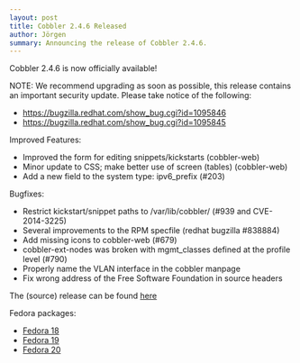 ```yaml
---
layout: post
title: Cobbler 2.4.6 Released
author: Jörgen
summary: Announcing the release of Cobbler 2.4.6.
---
```

Cobbler 2.4.6 is now officially available!

NOTE:
We recommend upgrading as soon as possible, this release contains an important security update.
Please take notice of the following:

* https://bugzilla.redhat.com/show_bug.cgi?id=1095846
* https://bugzilla.redhat.com/show_bug.cgi?id=1095845


Improved Features:

* Improved the form for editing snippets/kickstarts (cobbler-web)
* Minor update to CSS; make better use of screen (tables) (cobbler-web)
* Add a new field to the system type: ipv6_prefix (\#203)

Bugfixes:

* Restrict kickstart/snippet paths to /var/lib/cobbler/ (\#939 and CVE-2014-3225)
* Several improvements to the RPM specfile (redhat bugzilla \#838884)
* Add missing icons to cobbler-web (\#679)
* cobbler-ext-nodes was broken with mgmt_classes defined at the profile level (\#790)
* Properly name the VLAN interface in the cobbler manpage
* Fix wrong address of the Free Software Foundation in source headers


The (source) release can be found <a href="https://github.com/cobbler/cobbler/releases/tag/v2.4.6">here</a>

Fedora packages:

* <a href="http://download.opensuse.org/repositories/home:/libertas-ict:/cobbler24/Fedora_18/">Fedora 18</a>
* <a href="http://download.opensuse.org/repositories/home:/libertas-ict:/cobbler24/Fedora_19/">Fedora 19</a>
* <a href="http://download.opensuse.org/repositories/home:/libertas-ict:/cobbler24/Fedora_20/">Fedora 20</a>

